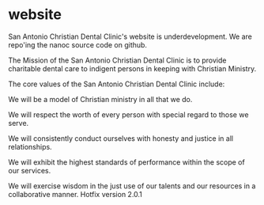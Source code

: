 website
=======

San Antonio Christian Dental Clinic's website is underdevelopment.  We are repo'ing the nanoc source code on github.



The Mission of the San Antonio Christian Dental Clinic is to provide charitable dental care to indigent persons in keeping with Christian Ministry.

The core values of the San Antonio Christian Dental Clinic include:

We will be a model of Christian ministry in all that we do.

We will respect the worth of every person with special regard to those we serve. 

We will consistently conduct ourselves with honesty and justice in all relationships.

We will exhibit the highest standards of performance within the scope of our services.

We will exercise wisdom in the just use of our talents and our resources in a collaborative manner.
Hotfix version 2.0.1
